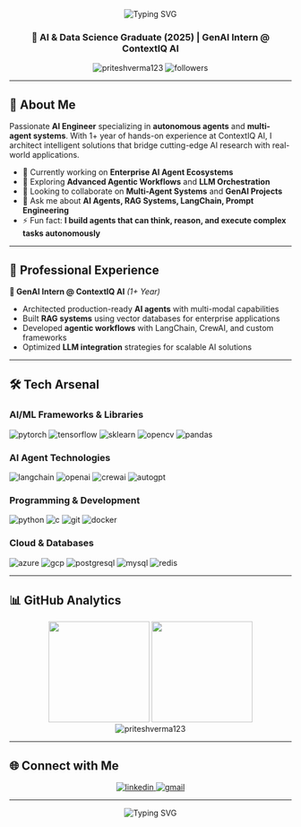 <div align="center">
  <img src="https://readme-typing-svg.herokuapp.com?font=Fira+Code&size=30&duration=3000&pause=1000&color=00D9FF&center=true&vCenter=true&width=600&lines=Hi+%F0%9F%91%8B%2C+I'm+Pritesh+Verma;AI+Engineer+%7C+Agentic+Systems+Specialist;Building+Intelligent+Agents+%F0%9F%A4%96" alt="Typing SVG" />
</div>

<h3 align="center">🤖 AI & Data Science Graduate (2025) | GenAI Intern @ ContextIQ AI</h3>

<p align="center">
  <img src="https://komarev.com/ghpvc/?username=priteshverma123&label=Profile%20views&color=00d9ff&style=flat" alt="priteshverma123" />
  <img src="https://img.shields.io/github/followers/priteshverma123?label=Followers&style=social" alt="followers" />
</p>

---

## 🚀 About Me

Passionate **AI Engineer** specializing in **autonomous agents** and **multi-agent systems**. With 1+ year of hands-on experience at ContextIQ AI, I architect intelligent solutions that bridge cutting-edge AI research with real-world applications.

- 🔭 Currently working on **Enterprise AI Agent Ecosystems**
- 🌱 Exploring **Advanced Agentic Workflows** and **LLM Orchestration**
- 👯 Looking to collaborate on **Multi-Agent Systems** and **GenAI Projects**
- 💬 Ask me about **AI Agents, RAG Systems, LangChain, Prompt Engineering**
- ⚡ Fun fact: **I build agents that can think, reason, and execute complex tasks autonomously**

---

## 💼 Professional Experience

**🏢 GenAI Intern @ ContextIQ AI** *(1+ Year)*
- Architected production-ready **AI agents** with multi-modal capabilities
- Built **RAG systems** using vector databases for enterprise applications
- Developed **agentic workflows** with LangChain, CrewAI, and custom frameworks
- Optimized **LLM integration** strategies for scalable AI solutions

---

## 🛠️ Tech Arsenal

### **AI/ML Frameworks & Libraries**
<p align="left">
  <img src="https://img.shields.io/badge/PyTorch-EE4C2C?style=for-the-badge&logo=pytorch&logoColor=white" alt="pytorch"/>
  <img src="https://img.shields.io/badge/TensorFlow-FF6F00?style=for-the-badge&logo=tensorflow&logoColor=white" alt="tensorflow"/>
  <img src="https://img.shields.io/badge/scikit--learn-F7931E?style=for-the-badge&logo=scikit-learn&logoColor=white" alt="sklearn"/>
  <img src="https://img.shields.io/badge/OpenCV-27338e?style=for-the-badge&logo=OpenCV&logoColor=white" alt="opencv"/>
  <img src="https://img.shields.io/badge/Pandas-2C2D72?style=for-the-badge&logo=pandas&logoColor=white" alt="pandas"/>
</p>

### **AI Agent Technologies**
<p align="left">
  <img src="https://img.shields.io/badge/LangChain-1C3C3C?style=for-the-badge&logo=langchain&logoColor=white" alt="langchain"/>
  <img src="https://img.shields.io/badge/OpenAI-412991?style=for-the-badge&logo=openai&logoColor=white" alt="openai"/>
  <img src="https://img.shields.io/badge/CrewAI-FF6B6B?style=for-the-badge&logo=crew&logoColor=white" alt="crewai"/>
  <img src="https://img.shields.io/badge/AutoGPT-74AA9C?style=for-the-badge&logo=openai&logoColor=white" alt="autogpt"/>
</p>

### **Programming & Development**
<p align="left">
  <img src="https://img.shields.io/badge/Python-FFD43B?style=for-the-badge&logo=python&logoColor=blue" alt="python"/>
  <img src="https://img.shields.io/badge/C-00599C?style=for-the-badge&logo=c&logoColor=white" alt="c"/>
  <img src="https://img.shields.io/badge/Git-F05032?style=for-the-badge&logo=git&logoColor=white" alt="git"/>
  <img src="https://img.shields.io/badge/Docker-2CA5E0?style=for-the-badge&logo=docker&logoColor=white" alt="docker"/>
</p>

### **Cloud & Databases**
<p align="left">
  <img src="https://img.shields.io/badge/Microsoft_Azure-0078D4?style=for-the-badge&logo=microsoft-azure&logoColor=white" alt="azure"/>
  <img src="https://img.shields.io/badge/Google_Cloud-4285F4?style=for-the-badge&logo=google-cloud&logoColor=white" alt="gcp"/>
  <img src="https://img.shields.io/badge/PostgreSQL-316192?style=for-the-badge&logo=postgresql&logoColor=white" alt="postgresql"/>
  <img src="https://img.shields.io/badge/MySQL-005C84?style=for-the-badge&logo=mysql&logoColor=white" alt="mysql"/>
  <img src="https://img.shields.io/badge/Redis-DC382D?style=for-the-badge&logo=redis&logoColor=white" alt="redis"/>
</p>

---

## 📊 GitHub Analytics

<div align="center">
  <img height="180em" src="https://github-readme-stats.vercel.app/api?username=priteshverma123&show_icons=true&theme=tokyonight&include_all_commits=true&count_private=true"/>
  <img height="180em" src="https://github-readme-stats.vercel.app/api/top-langs/?username=priteshverma123&layout=compact&langs_count=8&theme=tokyonight"/>
</div>

<div align="center">
  <img src="https://github-readme-streak-stats.herokuapp.com/?user=priteshverma123&theme=tokyonight" alt="priteshverma123" />
</div>

---

## 🌐 Connect with Me

<div align="center">
  <a href="https://www.linkedin.com/in/pritesh-verma-754067263/" target="_blank">
    <img src="https://img.shields.io/badge/LinkedIn-0077B5?style=for-the-badge&logo=linkedin&logoColor=white" alt="linkedin"/>
  </a>
  <a href="mailto:vermapritesh74@gmail.com">
    <img src="https://img.shields.io/badge/Gmail-D14836?style=for-the-badge&logo=gmail&logoColor=white" alt="gmail"/>
  </a>
</div>

---

<div align="center">
  <img src="https://readme-typing-svg.herokuapp.com?font=Fira+Code&size=20&duration=3000&pause=1000&color=00D9FF&center=true&vCenter=true&width=600&lines=Building+the+future%2C+one+intelligent+agent+at+a+time+%F0%9F%9A%80" alt="Typing SVG" />
</div>
